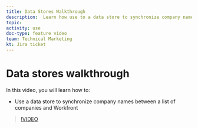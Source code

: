 ```yaml
---
title: Data Stores Walkthrough
description:  Learn how use to a data store to synchronize company names between a list of companies and Workfront using [!DNL Adobe Workfront Fusion].
topic: 
activity: use
doc-type: feature video
team: Technical Marketing
kt: Jira ticket 
---
```

# Data stores walkthrough

In this video, you will learn how to:

* Use a data store to synchronize company names between a list of companies and Workfront

>[!VIDEO](https://video.tv.adobe.com/v/335296/?quality=12)

